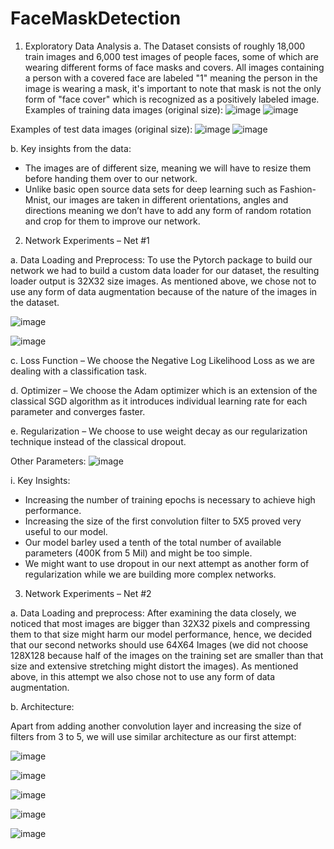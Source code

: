 # FaceMaskDetection

1.	Exploratory Data Analysis
a.	The Dataset consists of roughly 18,000 train images and 6,000 test images of people faces, some of which are wearing different forms of face masks and covers.
All images containing a person with a covered face are labeled "1" meaning the person in the image is wearing a mask, it's important to note that mask is not the only form of "face cover" which is recognized as a positively labeled image.
Examples of training data images (original size):
![image](https://user-images.githubusercontent.com/26842519/94170473-cc0b5400-fe98-11ea-90a2-3d1c9209ff62.png)
![image](https://user-images.githubusercontent.com/26842519/94170490-d1689e80-fe98-11ea-962d-a10b9f55cdd8.png)


Examples of test data images (original size):
![image](https://user-images.githubusercontent.com/26842519/94170515-d9284300-fe98-11ea-93d1-56ed5fb485f1.png)
![image](https://user-images.githubusercontent.com/26842519/94170523-db8a9d00-fe98-11ea-85ad-2a12587017d4.png)

b.	Key insights from the data:
-	The images are of different size, meaning we will have to resize them before handing them over to our network.
-	Unlike basic open source data sets for deep learning such as Fashion-Mnist, our images are taken in different orientations, angles and directions meaning we don’t have to add any form of random rotation and crop for them to improve our network.
2.	Network Experiments – Net #1

a.	Data Loading and Preprocess:
To use the Pytorch package to build our network we had to build a custom data loader for our dataset, the resulting loader output is 32X32 size images.
As mentioned above, we chose not to use any form of data augmentation because of the nature of the images in the dataset.

![image](https://user-images.githubusercontent.com/26842519/94171929-86e82180-fe9a-11ea-98f4-ef0c6bacfc96.png)

![image](https://user-images.githubusercontent.com/26842519/94171953-8e0f2f80-fe9a-11ea-887c-40f2bf2f2a66.png)

c.	Loss Function – We choose the Negative Log Likelihood Loss as we are dealing with a classification task.

d.	Optimizer – We choose the Adam optimizer which is an extension of the classical SGD algorithm as it introduces individual learning rate for each parameter and converges faster.

e.	Regularization – We choose to use weight decay as our regularization technique instead of the classical dropout.

Other Parameters:
![image](https://user-images.githubusercontent.com/26842519/94170652-feb54c80-fe98-11ea-982e-232fdad89c6b.png)



i.	Key Insights:
-	Increasing the number of training epochs is necessary to achieve high performance. 
-	Increasing the size of the first convolution filter to 5X5 proved very useful to our model.
-	Our model barley used a tenth of the total number of available parameters (400K from 5 Mil) and might be too simple.
-	We might want to use dropout in our next attempt as another form of regularization while we are building more complex networks.

3.	Network Experiments – Net #2

a.	Data Loading and preprocess:
After examining the data closely, we noticed that most images are bigger than 32X32 pixels and compressing them to that size might harm our model performance, hence, we decided that our second networks should use 64X64 Images (we did not choose 128X128 because half of the images on the training set are smaller than that size and extensive stretching might distort the images).
As mentioned above, in this attempt we also chose not to use any form of data augmentation.

b.	Architecture:

Apart from adding another convolution layer and increasing the size of filters from 3 to 5, we will use similar architecture as our first attempt:

![image](https://user-images.githubusercontent.com/26842519/94170672-04ab2d80-fe99-11ea-8834-1c86a99397dc.png)

![image](https://user-images.githubusercontent.com/26842519/94170690-08d74b00-fe99-11ea-8b74-cab74332b388.png)

![image](https://user-images.githubusercontent.com/26842519/94170706-0ecd2c00-fe99-11ea-9eb8-2d0b293816c5.png)

![image](https://user-images.githubusercontent.com/26842519/94170733-18569400-fe99-11ea-93c6-fd11c878a414.png)

![image](https://user-images.githubusercontent.com/26842519/94170775-24daec80-fe99-11ea-8e14-68547c8c80db.png)
